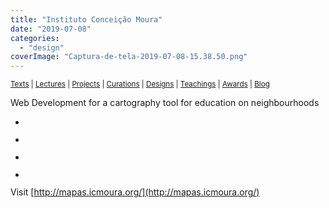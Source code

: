 ```yaml
---
title: "Instituto Conceição Moura"
date: "2019-07-08"
categories: 
  - "design"
coverImage: "Captura-de-tela-2019-07-08-15.38.50.png"
---
```


<small>[Texts](../texts.html) | [Lectures](../lectures.html) | [Projects](../projects.html) | [Curations](../curation.html) | [Designs](../designs.html) | [Teachings](../teachings.html) | [Awards](../awards.html) | <a href="https://readruiz.medium.com/" target="_blank">Blog</a></small>

Web Development for a cartography tool for education on neighbourhoods

- <a href="https://thisismyart.eratudomato.online/wp-content/uploads/sites/11/2019/07/Captura-de-tela-2019-07-08-15.37.02-1024x538.png"><img src="images/Captura-de-tela-2019-07-08-15.37.02-1024x538.png" alt="" /></a>
    
- <a href="https://thisismyart.eratudomato.online/wp-content/uploads/sites/11/2019/07/Captura-de-tela-2019-07-08-15.39.48-1024x585.png"><img src="images/Captura-de-tela-2019-07-08-15.39.48-1024x585.png" alt="" /></a>
    
- <a href="https://thisismyart.eratudomato.online/wp-content/uploads/sites/11/2019/07/Captura-de-tela-2019-07-08-15.40.36-1024x804.png"><img src="images/Captura-de-tela-2019-07-08-15.40.36-1024x804.png" alt="" /></a>
    
- <a href="https://thisismyart.eratudomato.online/wp-content/uploads/sites/11/2019/07/Captura-de-tela-2019-07-08-15.38.50-1024x550.png"><img src="images/Captura-de-tela-2019-07-08-15.38.50-1024x550.png" alt="" /></a>
    

Visit [http://mapas.icmoura.org/](http://mapas.icmoura.org/)
